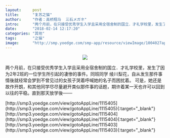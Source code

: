 ```yaml
---
layout:     post
title:      "复苏之猫"
author:     "作者：高桥翔马  三石メガネ"
intro:      "两个月前，在只接受优秀学生入学且采用全宿舍制的国立．才礼学校里，发生了因为2年2班的一位学生所引起的凄惨的事件。同班同学 绫川梨花，自从发生那件事情後就经常会梦到不曾见过的女孩子哭着呼喊她的名子而困扰着。 可是，她还是故作开朗，和其他同学尽尽量避开类似那件事的话题，期许着某一天也许可以回到以往的平稳。直到那天放学後───"
date:       "2018-02-14 12:17:20"
categories: "其他"
tags:       "之猫"
image:      "http://smp.yoedge.com/smp-app/resource/viewImage/1004027appline.png"
---
```

<div style="text-align: center">
<p><img src="http://smp.yoedge.com/smp-app/resource/viewImage/1004027appline.png"/></p>
</div>
<p class="post-meta">
<span>两个月前，在只接受优秀学生入学且采用全宿舍制的国立．才礼学校里，发生了因为2年2班的一位学生所引起的凄惨的事件。同班同学 绫川梨花，自从发生那件事情後就经常会梦到不曾见过的女孩子哭着呼喊她的名子而困扰着。 可是，她还是故作开朗，和其他同学尽尽量避开类似那件事的话题，期许着某一天也许可以回到以往的平稳。直到那天放学後───</span>
</p>
[http://smp3.yoedge.com/view/gotoAppLine/1115405](http://smp3.yoedge.com/view/gotoAppLine/1115405){:target="_blank"}
[http://smp3.yoedge.com/view/gotoAppLine/1115404](http://smp3.yoedge.com/view/gotoAppLine/1115404){:target="_blank"}
[http://smp3.yoedge.com/view/gotoAppLine/1115403](http://smp3.yoedge.com/view/gotoAppLine/1115403){:target="_blank"}


